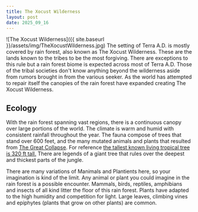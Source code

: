 ```yaml
---
title: The Xocust Wilderness
layout: post
date: 2025_09_16
---
```

![The Xocust Wilderness]({{ site.baseurl }}/assets/img/TheXocustWilderness.jpg)
The setting of Terra A.D. is mostly covered by rain forest, also known as The Xocust Wilderness. These are the lands known to the tribes to be the most forgiving. There are exceptions to this rule but a rain forest biome is expected across most of Terra A.D. Those of the tribal societies don't know anything beyond the wilderness aside from rumors brought in from the various seeker. As the world has attempted to repair itself the canopies of the rain forest have expanded creating The Xocust Wilderness.
## Ecology

With the rain forest spanning vast regions, there is a continuous canopy over large portions of the world. The climate is warm and humid with consistent rainfall throughout the year. The fauna compose of trees that stand over 600 feet, and the many mutated animals and plants that resulted from [The Great Collapse](2025-09-16-Welcome_to_Terra_AD.md). For reference [the tallest known living tropical tree is 320 ft tall.](https://en.wikipedia.org/wiki/Menara_(tree)) There are legends of a giant tree that rules over the deepest and thickest parts of the jungle.

There are many variations of Manimals and Plantients here, so your imagination is kind of the limit. Any animal or plant you could imagine in the rain forest is a possible encounter. Mammals, birds, reptiles, amphibians and insects of all kind litter the floor of this rain forest. Plants have adapted to the high humidity and competition for light. Large leaves, climbing vines and epiphytes (plants that grow on other plants) are common. 

